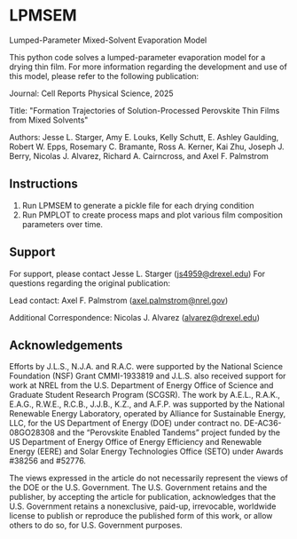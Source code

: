 # LPMSEM
Lumped-Parameter Mixed-Solvent Evaporation Model

This python code solves a lumped-parameter evaporation model for a drying thin film. 
For more information regarding the development and use of this model, please refer to the following publication:

Journal: Cell Reports Physical Science, 2025

Title: "Formation Trajectories of Solution-Processed Perovskite Thin Films from Mixed Solvents"

Authors: Jesse L. Starger, Amy E. Louks, Kelly Schutt, E. Ashley Gaulding, Robert W. Epps, Rosemary C. Bramante, 
Ross A. Kerner, Kai Zhu, Joseph J. Berry, Nicolas J. Alvarez, Richard A. Cairncross, and Axel F. Palmstrom

## Instructions

1. Run LPMSEM to generate a pickle file for each drying condition
2. Run PMPLOT to create process maps and plot various film composition parameters over time.

## Support

For support, please contact Jesse L. Starger (js4959@drexel.edu)
For questions regarding the original publication:

Lead contact: Axel F. Palmstrom (axel.palmstrom@nrel.gov)

Additional Correspondence: Nicolas J. Alvarez (alvarez@drexel.edu)


## Acknowledgements

Efforts by J.L.S., N.J.A. and R.A.C. were supported by the National Science Foundation (NSF) Grant CMMI-1933819 and J.L.S. also received support for work at NREL from the U.S. Department of Energy Office of Science and Graduate Student Research Program (SCGSR). 
The work by A.E.L., R.A.K., E.A.G., R.W.E., R.C.B., J.J.B., K.Z., and A.F.P. was supported by the National Renewable Energy Laboratory, 
operated by Alliance for Sustainable Energy, LLC, for the US Department of Energy (DOE) under contract no. DE-AC36-08GO28308 
and the “Perovskite Enabled Tandems” project funded by the US Department of Energy Office of Energy Efficiency and Renewable Energy (EERE) and Solar Energy Technologies Office (SETO) under Awards \#38256 and \#52776. 

The views expressed in the article do not necessarily represent the views of the DOE or the U.S. Government. 
The U.S. Government retains and the publisher, by accepting the article for publication, acknowledges that the U.S. Government retains a nonexclusive, paid-up, irrevocable, worldwide license to publish or reproduce the published form of this work, or allow others to do so, for U.S. Government purposes.
